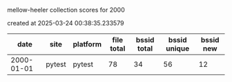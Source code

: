 mellow-heeler collection scores for 2000

created at 2025-03-24 00:38:35.233579

|date|site|platform|file total|bssid total|bssid unique|bssid new|
|--|--|--|--|--|--|--|
|2000-01-01|pytest|pytest|78|34|56|12|
